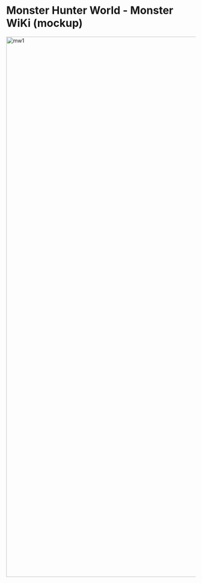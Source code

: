 # Monster Hunter World - Monster WiKi (mockup)
<img width="1440" alt="mw1" src="https://github.com/Bakuchiol/MonsterHunterWorld/assets/117557313/dd96782e-f433-4419-b30c-e9fadd2aecac">
